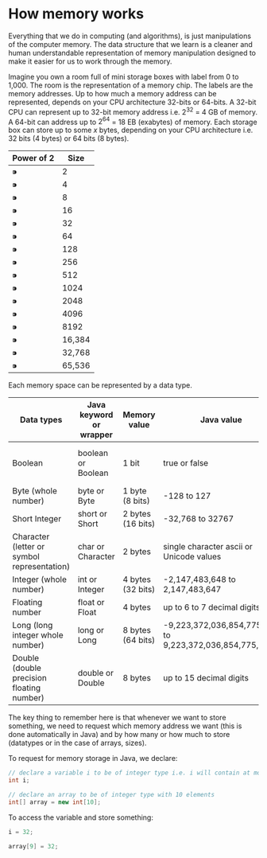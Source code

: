 # How memory works

Everything that we do in computing (and algorithms), is just manipulations of the computer memory.  The data structure that we learn is a cleaner and human understandable representation of memory manipulation designed to make it easier for us to work through the memory.

Imagine you own a room full of mini storage boxes with label from 0 to 1,000. The room is the representation of a memory chip. The labels are the memory addresses.  Up to how much a memory address can be represented, depends on your CPU architecture 32-bits or 64-bits.  A 32-bit CPU can represent up to 32-bit memory address i.e.  $2^{32}$ = 4 GB of memory.  A 64-bit can address up to $2^{64}$ = 18 EB (exabytes) of memory.  Each storage box can store up to some ${x}$ bytes, depending on your CPU architecture i.e. 32 bits (4 bytes) or 64 bits (8 bytes).

| Power of 2 | Size |
| --- | --- |
| ⁍ | 2 |
| ⁍ | 4 |
| ⁍ | 8 |
| ⁍ | 16 |
| ⁍ | 32 |
| ⁍ | 64 |
| ⁍ | 128 |
| ⁍ | 256 |
| ⁍ | 512 |
| ⁍ | 1024 |
| ⁍ | 2048 |
| ⁍ | 4096 |
| ⁍ | 8192 |
| ⁍ | 16,384 |
| ⁍ | 32,768 |
| ⁍ | 65,536 |

Each memory space can be represented by a data type.

| Data types | Java keyword or wrapper | Memory value | Java value | Explanation |
| --- | --- | --- | --- | --- |
| Boolean | boolean or Boolean | 1 bit | true or false | 1 bit can be either 1 or 0, or true or false |
| Byte (whole number) | byte or Byte | 1 byte (8 bits) | -128 to 127 | 8 bits signed = ⁍ up to ⁍ |
| Short Integer | short or Short | 2 bytes (16 bits) | -32,768 to 32767 | 16 bits signed = ⁍ up to ⁍ |
| Character (letter or symbol representation) | char or Character | 2 bytes | single character ascii or Unicode values | 16 bits unsigned character representation |
| Integer (whole number) | int or Integer | 4 bytes (32 bits) | -2,147,483,648 to 2,147,483,647 | 32 bits signed = ⁍ up to ⁍ |
| Floating number | float or Float | 4 bytes | up to 6 to 7 decimal digits | 32 bits signed |
| Long (long integer whole number) | long or Long | 8 bytes (64 bits) | -9,223,372,036,854,775,808 to 9,223,372,036,854,775,807 | 64 bits signed = ⁍ up to ⁍ |
| Double (double precision floating number) | double or Double | 8 bytes  | up to 15 decimal digits | 64 bits signed |

The key thing to remember here is that whenever we want to store something, we need to request which memory address we want (this is done automatically in Java) and by how many or how much to store (datatypes or in the case of arrays, sizes).

To request for memory storage in Java, we declare:

```java
// declare a variable i to be of integer type i.e. i will contain at most 4 bytes
int i;

// declare an array to be of integer type with 10 elements
int[] array = new int[10];
```

To access the variable and store something:

```java
i = 32;

array[9] = 32;
```